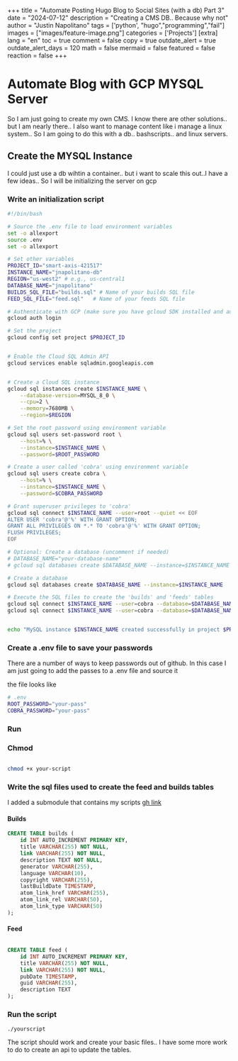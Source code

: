 +++
title =  "Automate Posting Hugo Blog to Social Sites (with a db) Part 3"
date = "2024-07-12"
description = "Creating a CMS DB.. Because why not"
author = "Justin Napolitano"
tags = ['python', "hugo","programming","fail"]
images = ["images/feature-image.png"]
categories = ['Projects']
[extra]
lang = "en"
toc = true
comment = false
copy = true
outdate_alert = true
outdate_alert_days = 120
math = false
mermaid = false
featured = false
reaction = false
+++


# Automate Blog with GCP MYSQL Server

So I am just going to create my own CMS.  I know there are other solutions.. but I am nearly there.. I also want to manage content like i manage a linux system.. So I am going to do this with a db.. bashscripts.. and linux servers.  



## Create the MYSQL Instance

I could just use a db wihtin a container.. but i want to scale this out..I have a few ideas.. So I will be initializing the server on gcp

### Write an initialization script


```bash
#!/bin/bash

# Source the .env file to load environment variables
set -o allexport
source .env
set -o allexport

# Set other variables
PROJECT_ID="smart-axis-421517"
INSTANCE_NAME="jnapolitano-db"
REGION="us-west2" # e.g., us-central1
DATABASE_NAME="jnapolitano"
BUILDS_SQL_FILE="builds.sql" # Name of your builds SQL file
FEED_SQL_FILE="feed.sql"   # Name of your feeds SQL file

# Authenticate with GCP (make sure you have gcloud SDK installed and authenticated)
gcloud auth login

# Set the project
gcloud config set project $PROJECT_ID


# Enable the Cloud SQL Admin API
gcloud services enable sqladmin.googleapis.com


# Create a Cloud SQL instance
gcloud sql instances create $INSTANCE_NAME \
    --database-version=MYSQL_8_0 \
    --cpu=2 \
    --memory=7680MB \
    --region=$REGION

# Set the root password using environment variable
gcloud sql users set-password root \
    --host=% \
    --instance=$INSTANCE_NAME \
    --password=$ROOT_PASSWORD

# Create a user called 'cobra' using environment variable
gcloud sql users create cobra \
    --host=% \
    --instance=$INSTANCE_NAME \
    --password=$COBRA_PASSWORD

# Grant superuser privileges to 'cobra'
gcloud sql connect $INSTANCE_NAME --user=root --quiet << EOF
ALTER USER 'cobra'@'%' WITH GRANT OPTION;
GRANT ALL PRIVILEGES ON *.* TO 'cobra'@'%' WITH GRANT OPTION;
FLUSH PRIVILEGES;
EOF

# Optional: Create a database (uncomment if needed)
# DATABASE_NAME="your-database-name"
# gcloud sql databases create $DATABASE_NAME --instance=$INSTANCE_NAME

# Create a database
gcloud sql databases create $DATABASE_NAME --instance=$INSTANCE_NAME

# Execute the SQL files to create the 'builds' and 'feeds' tables
gcloud sql connect $INSTANCE_NAME --user=cobra --database=$DATABASE_NAME --quiet < $BUILDS_SQL_FILE
gcloud sql connect $INSTANCE_NAME --user=cobra --database=$DATABASE_NAME --quiet < $FEED_SQL_FILE


echo "MySQL instance $INSTANCE_NAME created successfully in project $PROJECT_ID with superuser 'cobra' and executed SQL files '$BUILDS_SQL_FILE' and '$FEEDS_SQL_FILE'."


```

### Create a .env file to save your passwords

There are a number of ways to keep passwords out of github. In this case I am just going to add the passes to a .env file and source it 

the file looks like 

```bash
# .env
ROOT_PASSWORD="your-pass"
COBRA_PASSWORD="your-pass"
```

### Run

### Chmod

```bash

chmod +x your-script

```

### Write the sql files used to create the feed and builds tables

I added a submodule that contains my scripts [gh link](https://github.com/justin-napolitano/mysql-config)

#### Builds

```sql
CREATE TABLE builds (
    id INT AUTO_INCREMENT PRIMARY KEY,
    title VARCHAR(255) NOT NULL,
    link VARCHAR(255) NOT NULL,
    description TEXT NOT NULL,
    generator VARCHAR(255),
    language VARCHAR(10),
    copyright VARCHAR(255),
    lastBuildDate TIMESTAMP,
    atom_link_href VARCHAR(255),
    atom_link_rel VARCHAR(50),
    atom_link_type VARCHAR(50)
);
```

#### Feed

```sql 

CREATE TABLE feed (
    id INT AUTO_INCREMENT PRIMARY KEY,
    title VARCHAR(255) NOT NULL,
    link VARCHAR(255) NOT NULL,
    pubDate TIMESTAMP,
    guid VARCHAR(255),
    description TEXT
);


```

### Run the script

```./yourscript```

The script should work and create your basic files.. I have some more work to do to create an api to update the tables.  
